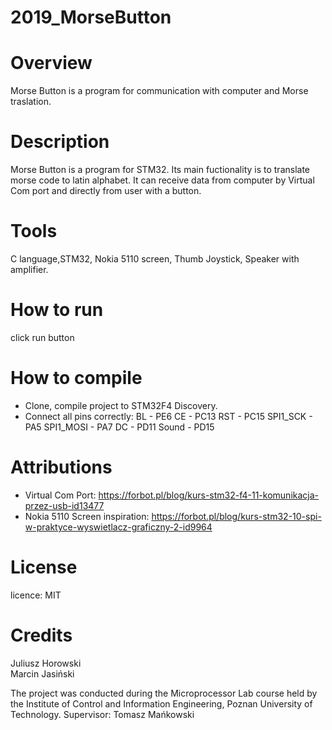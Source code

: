 # 2019_MorseButton
# Overview 
Morse Button is a program for communication with computer and Morse traslation.
# Description 
Morse Button is a program for STM32. Its main fuctionality is to translate morse code to latin alphabet. It can receive data from computer by Virtual Com port and directly from user with a button.
# Tools 
C language,STM32, Nokia 5110 screen, Thumb Joystick, Speaker with amplifier.
# How to run 
click run button
# How to compile 
- Clone, compile project to STM32F4 Discovery.
- Connect all pins correctly:
BL - PE6
CE - PC13
RST - PC15
SPI1_SCK - PA5
SPI1_MOSI - PA7
DC - PD11
Sound - PD15

# Attributions 
- Virtual Com Port: https://forbot.pl/blog/kurs-stm32-f4-11-komunikacja-przez-usb-id13477
- Nokia 5110 Screen inspiration: https://forbot.pl/blog/kurs-stm32-10-spi-w-praktyce-wyswietlacz-graficzny-2-id9964
# License
licence: MIT

# Credits
 Juliusz Horowski  
 Marcin Jasiński  
 
The project was conducted during the Microprocessor Lab course held by the Institute of Control and Information Engineering, Poznan University of Technology. Supervisor: Tomasz Mańkowski
